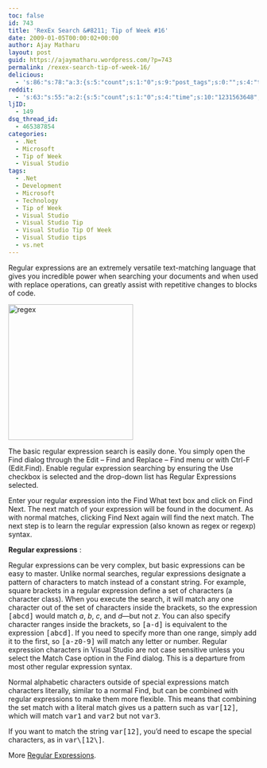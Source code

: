 ```yaml
---
toc: false
id: 743
title: 'RexEx Search &#8211; Tip of Week #16'
date: 2009-01-05T00:00:02+00:00
author: Ajay Matharu
layout: post
guid: https://ajaymatharu.wordpress.com/?p=743
permalink: /rexex-search-tip-of-week-16/
delicious:
  - 's:86:"s:78:"a:3:{s:5:"count";s:1:"0";s:9:"post_tags";s:0:"";s:4:"time";s:10:"1231563588";}";";'
reddit:
  - 's:63:"s:55:"a:2:{s:5:"count";s:1:"0";s:4:"time";s:10:"1231563648";}";";'
ljID:
  - 149
dsq_thread_id:
  - 465387854
categories:
  - .Net
  - Microsoft
  - Tip of Week
  - Visual Studio
tags:
  - .Net
  - Development
  - Microsoft
  - Technology
  - Tip of Week
  - Visual Studio
  - Visual Studio Tip
  - Visual Studio Tip Of Week
  - Visual Studio tips
  - vs.net
---
```

Regular expressions are an extremely versatile text-matching language that gives you incredible power when searching your documents and when used with replace operations, can greatly assist with repetitive changes to blocks of code.

<img class="aligncenter size-full wp-image-744" title="regex" src="https://ajaymatharu.files.wordpress.com/2009/01/regex.jpg" alt="regex" width="251" height="273" />

The basic regular expression search is easily done. You simply open the Find dialog through the Edit &#8211; Find and Replace &#8211; Find menu or with Ctrl-F (Edit.Find). Enable regular expression searching by ensuring the Use checkbox is selected and the drop-down list has Regular Expressions selected.

Enter your regular expression into the Find What text box and click on Find Next. The next match of your expression will be found in the document. As with normal matches, clicking Find Next again will find the next match. The next step is to learn the regular expression (also known as <span class="docEmphasis">regex</span> or <span class="docEmphasis">regexp</span>) syntax.

<p class="docText">
  <strong>Regular expressions</strong> :
</p>

<p class="docText">
  Regular expressions<strong> </strong>can be very complex, but basic expressions can be easy to master. Unlike normal searches, regular expressions designate a pattern of characters to match instead of a constant string. For example, square brackets in a regular expression define a set of characters (a <span class="docEmphasis">character class</span>). When you execute the search, it will match any one character out of the set of characters inside the brackets, so the expression <tt>[abcd]</tt> would match <em>a</em>, <em>b</em>, <em>c</em>, and <em>d</em>—but not <em>z</em>. You can also specify character ranges inside the brackets, so <tt>[a-d]</tt> is equivalent to the expression <tt>[abcd]</tt>. If you need to specify more than one range, simply add it to the first, so <tt>[a-z0-9]</tt> will match any letter or number. Regular expression characters in Visual Studio are not case sensitive unless you select the Match Case option in the Find dialog. This is a departure from most other regular expression syntax.
</p>

<p class="docText">
  Normal alphabetic characters outside of special expressions match characters literally, similar to a normal Find, but can be combined with regular expressions to make them more flexible. This means that combining the set match with a literal match gives us a pattern such as <tt>var[12]</tt>, which will match <tt>var1</tt> and <tt>var2</tt> but not <tt>var3</tt>.
</p>

<p class="docText">
  If you want to match the string <tt>var[12]</tt>, you&#8217;d need to escape the special characters, as in <tt>var\[12\]</tt>.
</p>

<p class="docText">
  More <a href="https://regexlib.com/" target="_blank">Regular Expressions</a>.
</p>

<p class="docText">
